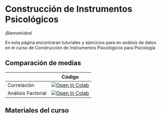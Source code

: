 # Construcción de Instrumentos Psicológicos

¡Bienvenidos! 

En esta página encontraran tutoriales y ejercicios para en análisis de datos en el curso de Construcción de Instrumentos Psicológicos para Psicología

## Comparación de medias

|   | Código|
| - | --- | 
|Correlación| [![Open In Colab](https://colab.research.google.com/assets/colab-badge.svg)](https://colab.research.google.com/github/emiliagyr/Construccion-de-Instrumentos-Psicologicos/blob/main/Colab/Correlacion.ipynb)|
|Análisis Factorial | [![Open In Colab](https://colab.research.google.com/assets/colab-badge.svg)](https://colab.research.google.com/github/emiliagyr/EstadisticaExperimental/blob/main/Comparación_de_medias.ipynb)|

## Materiales del curso
